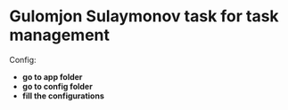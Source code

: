 # Gulomjon Sulaymonov task for task management

Config:
- **go to app folder**
- **go to config folder**
- **fill the configurations**
 
